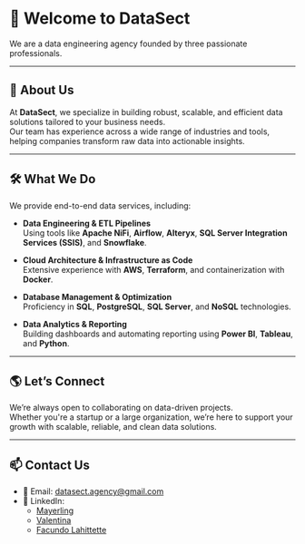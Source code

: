 # 👋 Welcome to **DataSect**

We are a data engineering agency founded by three passionate professionals.

---

## 💼 About Us

At **DataSect**, we specialize in building robust, scalable, and efficient data solutions tailored to your business needs.  
Our team has experience across a wide range of industries and tools, helping companies transform raw data into actionable insights.

---

## 🛠️ What We Do

We provide end-to-end data services, including:

- **Data Engineering & ETL Pipelines**  
  Using tools like **Apache NiFi**, **Airflow**, **Alteryx**, **SQL Server Integration Services (SSIS)**, and **Snowflake**.

- **Cloud Architecture & Infrastructure as Code**  
  Extensive experience with **AWS**, **Terraform**, and containerization with **Docker**.

- **Database Management & Optimization**  
  Proficiency in **SQL**, **PostgreSQL**, **SQL Server**, and **NoSQL** technologies.

- **Data Analytics & Reporting**  
  Building dashboards and automating reporting using **Power BI**, **Tableau**, and **Python**.

---

## 🌎 Let’s Connect

We’re always open to collaborating on data-driven projects.  
Whether you're a startup or a large organization, we’re here to support your growth with scalable, reliable, and clean data solutions.

---

## 📫 Contact Us

- 📧 Email: [datasect.agency@gmail.com](mailto:datasect.agency@gmail.com)  
- 🔗 LinkedIn:
  - [Mayerling](https://www.linkedin.com/in/mayerling-mar%C3%ADn-246867171)
  - [Valentina](https://www.linkedin.com/in/valentina-novo-villa)
  - [Facundo Lahittette](https://www.linkedin.com/in/flahittette)
